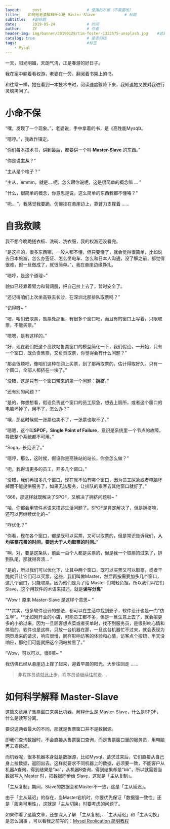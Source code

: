 ```yaml
---
layout:     post                    # 使用的布局（不需要改）
title:    如何给老婆解释什么是 Master-Slave             # 标题 
subtitle:   #副标题
date:       2019-05-24              # 时间
author:     ZY                      # 作者
header-img: img/banner/20190128/tim-foster-1322575-unsplash.jpg    #这篇文章标题背景图片
catalog: true                       # 是否归档
tags:                               #标签
    - Mysql
---
```


一天，阳光明媚，天朗气清，正是春游的好日子。  

我在家中躺着看权游，老婆在一旁，翻阅着书架上的书。  

和往常一样，她在看到一本技术书时，阅读速度骤降下来，我知道她又要对我进行灵魂拷问了。  

# 小命不保

“嘿，发现了一个现象。”，老婆说，手中拿着的书，是《高性能Mysql》。  

“嗯哼。”，我故作镇定。  

“你们每本技术书，讲到最后，都要讲一个叫 **Master-Slave** 的东西。”  

“你是说**主从**？”  

“主从是个啥子？”  

“主从，emmm，就是...  呃，怎么跟你说呢，这是很简单的概念嘛 ... ”  

"什么，很简单的概念，你意思是说，这么简单的东西我都不懂咯？"  

“呃... ”，我感觉我要跪，仿佛挂在悬崖边上，靠臂力支撑着 ......  

# 自我救赎

我不想今晚跪搓衣板、洗碗、洗衣服，我的权游还没看完。  

“是这样的，很多东西嘛，一般人都不懂，但只要懂了，就会觉得很简单，比如说去日本旅游，怎么办签证、怎么坐电车、怎么和日本人沟通，没了解之前，都觉得很难，但一旦做成了，就很简单。”，我在悬崖边缘挣扎。  

“嗯哼，是这个道理~”  

貌似已经靠着臂力和背阔肌，把自己拉上去了，暂时安全了。  

“还记得咱们上次坐高铁去长沙，在深圳北那排队取票吗？”  

“记得呀~ ”  

“嗯，咱们去取票，售票处那里，有很多个窗口吧，而且有的窗口上写着，只限取票，不能买票。”  

“嗯嗯，是有这样的。”  

“好，现在我们把这个高铁站售票窗口的模型简化一下，我们假设，一开始，只有一个窗口，既负责售票，又负责取票，你觉得会有什么问题？”  

“那会很烦吧，像咱们这种在网上买票，到了那再取票的，估计得取好久。只有一个窗口，全部人都挤在一块了。”  

“没错，这是只有一个窗口带来的第一个问题：**拥挤**。”  

“还有别的问题？”  

“是的，你想想看，假设负责这个窗口的员工尿急，想去上厕所，或者这个窗口的电脑坏掉了，用不了，怎么办？”  

“噢，那这时候就一张票也卖不了，一张票也取不了。”  

“嗯嗯，这个叫**SPOF，Single Point of Failure**，意识是系统里一个节点的故障，导致整个系统都不可用。”  

“Soga，长见识了。”  

“嗯哼，那么，这时候，假设你是高铁站的站长，你会怎么做？”  

“呃，我得请更多的员工，开多几个窗口。”  

“没错，我们再加多几个窗口，现在就不怕有哪个窗口，因为员工尿急或者电脑坏掉而不能提供服务了，如果无法服务，让排队的乘客去其他窗口就好了。”  

“666，那这样就既解决了SPOF，又解决了拥挤问题啦~ ”  

“哈，你都会用软件术语来描述生活问题了。SPOF是肯定解决了，但是拥挤嘛，还可以再继续优化的~”  

“咋优化？”  

“你看，现在各个窗口，都是既可以买票，又可以取票的，但是常识告诉我们，**人均买票花费的时间，要远大于人均取票的时间。**”  

“啊，对，要是这条队，前面一百个人都是买票的，但是我一个取票的过来了，排到队尾，那就得奔溃... ”  

"是的，所以我们可以优化下，让其中两个窗口，既可以买票又可以取票，或者干脆就只让它们可以买票，这些，我们叫做Master，然后再按需要加多几个窗口，这几个窗口，只能取票。因为他们是为了给 Master 们减轻负担，所以我们叫它们 Slave，这个用软件的术语来描述，就是**读写分离**"  

“Wow！原来 Master-Slave 是这样个意思~ ”  

“**其实，很多软件设计的想法，都可以在生活中找到影子，软件设计也是一门“仿生学”。**比如刚开业的小店，可能员工都不多，但是一旦生意上去了，就会招更多的小弟过来，因为一旦顾客想点菜或者买单时，找不到服务员，是很影响心情和体验的。软件也是这样，只放一台机器在那，一旦这台机器忙不过来，就会表现为网页发来的请求，响应很慢，同样影响访客的体验和心情，访客点个按钮，半天没响应，那他们可能就把这个网站拉黑了。”  

“Wow，可以可以，很6嘛~ ”  

我仿佛已经从悬崖边上撑了起来，迎着早晨的阳光，大步往回走 ......  

> 非程序员请就此止步，程序员请继续往前走……  

# 如何科学解释 Master-Slave

这篇文章用了售票窗口来类比机器，解释什么是 Master-Slave，什么是SPOF，什么是读写分离。  

要说这两者最大的不同，那就是售票窗口并不是数据源。  

即我们查询数据时，不会直接从售票窗口查询，而是售票窗口里的服务员，用电脑再去查数据。  

而机器呢，很多机器本身就是数据源，比如Mysql，请求过来后，它们直接从自己身上拉数据，返回出去。这样就要求不同机器上的数据，必须要一致，不能客户从机器A查询，得到结果是“aa”，从机器B查询，得到结果却是“bb”，所以就需要当数据写入 Master 时，把数据同步给 Slave，这就是「主从复制」。  

「主从复制」期间，Slave的数据会和Master不一致，这是「主从延迟」。  

由于「主从延迟」的存在，当Master宕机时，你要优先保证「数据强一致性」还是「服务可用性」，这就是「主从切换」时要考虑的问题了。  

如果你看了这篇文章，还想深入了解 「主从复制」、「主从延迟」和「主从切换」是怎么回事 ，可以看我之前写的：[Mysql Replication 简明教程](https://zhuanlan.zhihu.com/p/67325171)



















